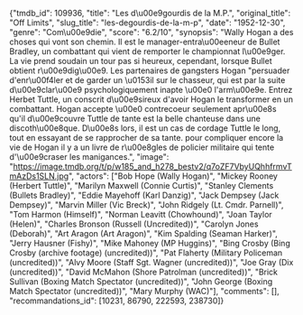 {"tmdb_id": 109936, "title": "Les d\u00e9gourdis de la M.P.", "original_title": "Off Limits", "slug_title": "les-degourdis-de-la-m-p", "date": "1952-12-30", "genre": "Com\u00e9die", "score": "6.2/10", "synopsis": "Wally Hogan a des choses qui vont son chemin. Il est le manager-entra\u00eeneur de Bullet Bradley, un combattant qui vient de remporter le championnat l\u00e9ger. La vie prend soudain un tour pas si heureux, cependant, lorsque Bullet obtient r\u00e9dig\u00e9. Les partenaires de gangsters Hogan \"persuader d'enr\u00f4ler et de garder un \u0153il sur le chasseur, qui est par la suite d\u00e9clar\u00e9 psychologiquement inapte \u00e0 l'arm\u00e9e. Entrez Herbet Tuttle, un conscrit d\u00e9sireux d'avoir Hogan le transformer en un combattant. Hogan accepte \u00e0 contrecoeur seulement apr\u00e8s qu'il d\u00e9couvre Tuttle de tante est la belle chanteuse dans une discoth\u00e8que. D\u00e8s lors, il est un cas de cordage Tuttle le long, tout en essayant de se rapprocher de sa tante. pour compliquer encore la vie de Hogan il y a un livre de r\u00e8gles de policier militaire qui tente d'\u00e9craser les manigances.", "image": "https://image.tmdb.org/t/p/w185_and_h278_bestv2/q7oZF7VbyUQhhfrmvTmAzDs1SLN.jpg", "actors": ["Bob Hope (Wally Hogan)", "Mickey Rooney (Herbert Tuttle)", "Marilyn Maxwell (Connie Curtis)", "Stanley Clements (Bullets Bradley)", "Eddie Mayehoff (Karl Danzig)", "Jack Dempsey (Jack Dempsey)", "Marvin Miller (Vic Breck)", "John Ridgely (Lt. Cmdr. Parnell)", "Tom Harmon (Himself)", "Norman Leavitt (Chowhound)", "Joan Taylor (Helen)", "Charles Bronson (Russell (Uncredited))", "Carolyn Jones (Deborah)", "Art Aragon (Art Aragon)", "Kim Spalding (Seaman Harker)", "Jerry Hausner (Fishy)", "Mike Mahoney (MP Huggins)", "Bing Crosby (Bing Crosby (archive footage) (uncredited))", "Pat Flaherty (Military Policeman (uncredited))", "Alvy Moore (Staff Sgt. Wagner (uncredited))", "Joe Gray (Dix (uncredited))", "David McMahon (Shore Patrolman (uncredited))", "Brick Sullivan (Boxing Match Spectator (uncredited))", "John George (Boxing Match Spectator (uncredited))", "Mary Murphy (WAC)"], "comments": [], "recommandations_id": [10231, 86790, 222593, 238730]}